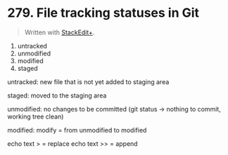 # 279. File tracking statuses in Git


> Written with [StackEdit+](https://stackedit.net/).


1. untracked
2. unmodified
3. modified
4. staged

untracked: new file that is not yet added to staging area

staged: moved to the staging area

unmodified: no changes to be committed (git status → nothing to commit, working tree clean)

modified: modify = from unmodified to modified

echo text >  = replace
echo text >> = append
<!--stackedit_data:
eyJoaXN0b3J5IjpbMjA5NjA4NDI4MiwtMTkyNDg1OTI0MSwtMT
EwODQ2Nzg4MywxNDk4MDM4ODE0XX0=
-->